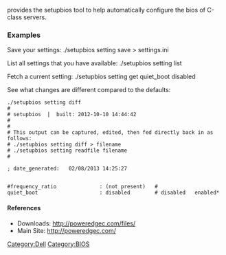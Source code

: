 <Dell> provides the setupbios tool to help automatically configure the
bios of C-class servers.

### Examples

Save your settings: ./setupbios setting save \> settings.ini

List all settings that you have available: ./setupbios setting list

Fetch a current setting: ./setupbios setting get quiet\_boot disabled

See what changes are different compared to the defaults:

    ./setupbios setting diff
    #
    # setupbios  |  built: 2012-10-10 14:44:42
    #
    #
    # This output can be captured, edited, then fed directly back in as follows:
    # ./setupbios setting diff > filename
    # ./setupbios setting readfile filename
    #

    ; date_generated:   02/08/2013 14:25:27


    #frequency_ratio              : (not present)   # 
    quiet_boot                    : disabled        # disabled   enabled*  

#### References

-   Downloads: <http://poweredgec.com/files/>
-   Main Site: <http://poweredgec.com/>

<Category:Dell> <Category:BIOS>
